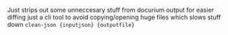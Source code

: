 Just strips out some unneccesary stuff from docurium output for easier diffing
just a cli tool to avoid copying/opening huge files which slows stuff down
`clean-json {inputjson} {outputfile}`
